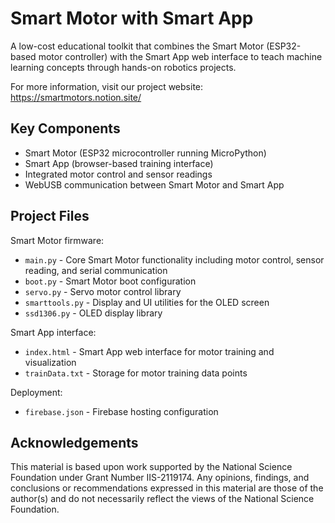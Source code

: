 # Smart Motor with Smart App

A low-cost educational toolkit that combines the Smart Motor (ESP32-based motor controller) with the Smart App web interface to teach machine learning concepts through hands-on robotics projects.

For more information, visit our project website: https://smartmotors.notion.site/

## Key Components

- Smart Motor (ESP32 microcontroller running MicroPython)
- Smart App (browser-based training interface)
- Integrated motor control and sensor readings
- WebUSB communication between Smart Motor and Smart App

## Project Files

Smart Motor firmware:
- `main.py` - Core Smart Motor functionality including motor control, sensor reading, and serial communication
- `boot.py` - Smart Motor boot configuration
- `servo.py` - Servo motor control library
- `smarttools.py` - Display and UI utilities for the OLED screen
- `ssd1306.py` - OLED display library

Smart App interface:
- `index.html` - Smart App web interface for motor training and visualization
- `trainData.txt` - Storage for motor training data points

Deployment:
- `firebase.json` - Firebase hosting configuration

## Acknowledgements

This material is based upon work supported by the National Science Foundation under Grant Number IIS-2119174. Any opinions, findings, and conclusions or recommendations expressed in this material are those of the author(s) and do not necessarily reflect the views of the National Science Foundation.